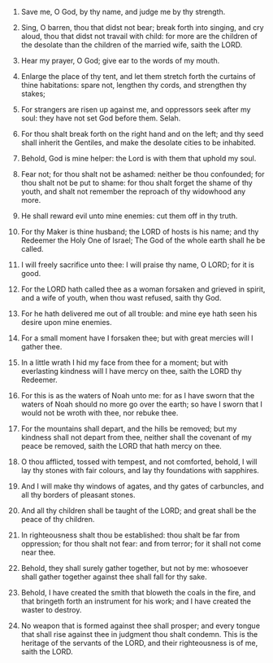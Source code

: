 1. Save me, O God, by thy name, and judge me by thy strength.

1. Sing, O barren, thou that didst not bear; break forth into
singing, and cry aloud, thou that didst not travail with child: for
more are the children of the desolate than the children of the married
wife, saith the LORD.

2. Hear my prayer, O God; give ear to the words of my mouth.

2. Enlarge the place of thy tent, and let them stretch forth the
curtains of thine habitations: spare not, lengthen thy cords, and
strengthen thy stakes;

3. For strangers are risen up against me, and oppressors seek after
my soul: they have not set God before them. Selah.

3. For thou shalt break forth on the right
hand and on the left; and thy seed shall inherit the Gentiles, and
make the desolate cities to be inhabited.

4. Behold, God is mine helper: the Lord is with them that uphold my
soul.

4. Fear not; for thou shalt not be ashamed: neither be thou
confounded; for thou shalt not be put to shame: for thou shalt forget
the shame of thy youth, and shalt not remember the reproach of thy
widowhood any more.

5. He shall reward evil unto mine enemies: cut them off in thy
truth.

5. For thy Maker is thine husband; the LORD of hosts is his name;
and thy Redeemer the Holy One of Israel; The God of the whole earth
shall he be called.

6. I will freely sacrifice unto thee: I will praise thy name, O
LORD; for it is good.

6. For the LORD hath called thee as a woman forsaken and grieved in
spirit, and a wife of youth, when thou wast refused, saith thy God.

7. For he hath delivered me out of all trouble: and mine eye hath
seen his desire upon mine enemies.

7. For a small moment have I forsaken thee; but with great mercies
will I gather thee.

8. In a little wrath I hid my face from thee for a moment; but with
everlasting kindness will I have mercy on thee, saith the LORD thy
Redeemer.

9. For this is as the waters of Noah unto me: for as I have sworn
that the waters of Noah should no more go over the earth; so have I
sworn that I would not be wroth with thee, nor rebuke thee.

10. For the mountains shall depart, and the hills be removed; but my
kindness shall not depart from thee, neither shall the covenant of my
peace be removed, saith the LORD that hath mercy on thee.

11. O thou afflicted, tossed with tempest, and not comforted,
behold, I will lay thy stones with fair colours, and lay thy
foundations with sapphires.

12. And I will make thy windows of agates, and thy gates of
carbuncles, and all thy borders of pleasant stones.

13. And all thy children shall be taught of the LORD; and great
shall be the peace of thy children.

14. In righteousness shalt thou be established: thou shalt be far
from oppression; for thou shalt not fear: and from terror; for it
shall not come near thee.

15. Behold, they shall surely gather together, but not by me:
whosoever shall gather together against thee shall fall for thy sake.

16. Behold, I have created the smith that bloweth the coals in the
fire, and that bringeth forth an instrument for his work; and I have
created the waster to destroy.

17. No weapon that is formed against thee shall prosper; and every
tongue that shall rise against thee in judgment thou shalt condemn.
This is the heritage of the servants of the LORD, and their
righteousness is of me, saith the LORD.